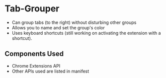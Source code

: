 # Tab-Grouper
- Can group tabs (to the right) without disturbing other groups
- Allows you to name and set the group's color
- Uses keyboard shortcuts (still working on activating the extension with a shortcut).

## Components Used
- Chrome Extensions API
- Other APIs used are listed in manifest
